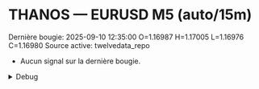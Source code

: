 # THANOS — EURUSD M5 (auto/15m)
Dernière bougie: 2025-09-10 12:35:00  O=1.16987  H=1.17005  L=1.16976  C=1.16980
Source active: twelvedata_repo

- Aucun signal sur la dernière bougie.

<details><summary>Debug</summary>

- TD_API_KEY manquant.

</details>